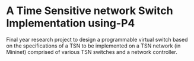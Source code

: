 # A Time Sensitive network Switch Implementation using-P4
Final year research project to design a programmable virtual switch based on the specifications of a TSN to be implemented on a TSN network (in Mininet) comprised of various TSN switches and a network controller.
